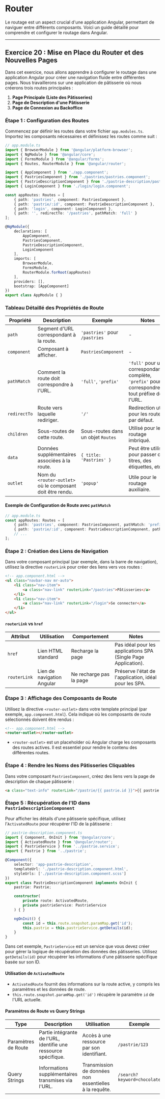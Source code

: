 # Router

Le routage est un aspect crucial d'une application Angular, permettant de naviguer entre différents composants. Voici un guide détaillé pour comprendre et configurer le routage dans Angular.

---

## Exercice 20 : Mise en Place du Router et des Nouvelles Pages

Dans cet exercice, nous allons apprendre à configurer le routage dans une application Angular pour créer une navigation fluide entre différentes pages. Nous travaillerons sur une application de pâtisserie où nous créerons trois routes principales :

1. **Page Principale (Liste des Pâtisseries)**
2. **Page de Description d'une Pâtisserie**
3. **Page de Connexion au Backoffice**

### Étape 1 : Configuration des Routes

Commencez par définir les routes dans votre fichier `app.modules.ts`. Importez les composants nécessaires et définissez les routes comme suit :

```ts
// app.module.ts
import { BrowserModule } from '@angular/platform-browser';
import { NgModule } from '@angular/core';
import { FormsModule } from '@angular/forms';
import { Routes, RouterModule } from '@angular/router';

import { AppComponent } from './app.component';
import { PastriesComponent } from './pastries/pastries.component';
import { PastrieDescriptionComponent } from './pastrie-description/pastrie-description.component';
import { LoginComponent } from './login/login.component';

const appRoutes: Routes = [
    { path: 'pastries', component: PastriesComponent },
    { path: 'pastrie/:id', component: PastrieDescriptionComponent },
    { path: 'login', component: LoginComponent },
    { path: '', redirectTo: '/pastries', pathMatch: 'full' }
];

@NgModule({
    declarations: [
        AppComponent,
        PastriesComponent,
        PastrieDescriptionComponent,
        LoginComponent
    ],
    imports: [
        BrowserModule,
        FormsModule,
        RouterModule.forRoot(appRoutes)
    ],
    providers: [],
    bootstrap: [AppComponent]
})
export class AppModule { }
```

### Tableau Détaillé des Propriétés de Route

| Propriété    | Description | Exemple | Notes |
|--------------|-------------|---------|-------|
| `path`       | Segment d'URL correspondant à la route. | `'pastries'` pour `/pastries` | - |
| `component`  | Composant à afficher. | `PastriesComponent` | - |
| `pathMatch`  | Comment la route doit correspondre à l'URL. | `'full'`, `'prefix'` | `'full'` pour une correspondance complète, `'prefix'` pour correspondre à tout préfixe de l'URL. |
| `redirectTo` | Route vers laquelle rediriger. | `'/'` | Redirection utile pour les routes par défaut. |
| `children`   | Sous-routes de cette route. | Sous-routes dans un objet `Routes` | Utilisé pour le routage imbriqué. |
| `data`       | Données supplémentaires associées à la route. | `{ title: 'Pastries' }` | Peut être utilisé pour passer des titres, des étiquettes, etc. |
| `outlet`     | Nom du `<router-outlet>` où le composant doit être rendu. | `'popup'` | Utile pour le routage auxiliaire. |

#### Exemple de Configuration de Route avec `pathMatch`

```ts
// app.module.ts
const appRoutes: Routes = [
    { path: 'pastries', component: PastriesComponent, pathMatch: 'prefix' }, // Matches '/pastries' et '/pastries/123'
    { path: 'pastrie/:id', component: PastrieDescriptionComponent, pathMatch: 'full' }, // Matches '/pastrie/123' mais pas '/pastrie/123/456'
    // ...
];
```

### Étape 2 : Création des Liens de Navigation

Dans votre composant principal (par exemple, dans la barre de navigation), utilisez la directive `routerLink` pour créer des liens vers vos routes :

```html
<!-- app.component.html -->
<ul class="navbar-nav mr-auto">
    <li class="nav-item">
        <a class="nav-link" routerLink="/pastries">Pâtisseries</a>
    </li>
    <li class="nav-item">
        <a class="nav-link" routerLink="/login">Se connecter</a>
    </li>
</ul>
```

#### `routerLink` vs `href`

| Attribut | Utilisation | Comportement | Notes |
|----------|-------------|--------------|-------|
| `href`   | Lien HTML standard | Recharge la page | Pas idéal pour les applications SPA (Single Page Application). |
| `routerLink` | Lien de navigation Angular | Ne recharge pas la page | Préserve l'état de l'application, idéal pour les SPA. |

### Étape 3 : Affichage des Composants de Route

Utilisez la directive `<router-outlet>` dans votre template principal (par exemple, `app.component.html`). Cela indique où les composants de route sélectionnés doivent être rendus :

```html
<!-- app.component.html -->
<router-outlet></router-outlet>
```

- `<router-outlet>` est un placeholder où Angular charge les composants des routes actives. Il est essentiel pour rendre le contenu des différentes routes.

### Étape 4 : Rendre les Noms des Pâtisseries Cliquables

Dans votre composant `PastriesComponent`, créez des liens vers la page de description de chaque pâtisserie :

```html
<a class="text-info" routerLink="/pastrie/{{ pastrie.id }}">{{ pastrie.name }}</a>
```

### Étape 5 : Récupération de l'ID dans `PastrieDescriptionComponent`

Pour afficher les détails d'une pâtisserie spécifique, utilisez l'`ActivatedRoute` pour récupérer l'ID de la pâtisserie :

```ts
// pastrie-description.component.ts
import { Component, OnInit } from '@angular/core';
import { ActivatedRoute } from '@angular/router';
import { PastrieService } from '../pastrie.service';
import { Pastrie } from '../pastrie';

@Component({
    selector: 'app-pastrie-description',
    templateUrl: './pastrie-description.component.html',
    styleUrls: ['./pastrie-description.component.scss']
})
export class PastrieDescriptionComponent implements OnInit {
    pastrie: Pastrie;

    constructor(
        private route: ActivatedRoute,
        private pastrieService: PastrieService
    ) { }

    ngOnInit() {
        const id = this.route.snapshot.paramMap.get('id');
        this.pastrie = this.pastrieService.getDetails(id);
    }
}
```

Dans cet exemple, `PastrieService` est un service que vous devez créer pour gérer la logique de récupération des données des pâtisseries. Utilisez `getDetails(id)` pour récupérer les informations d'une pâtisserie spécifique basée sur son ID.

#### Utilisation de `ActivatedRoute`

- `ActivatedRoute` fournit des informations sur la route active, y compris les paramètres et les données de route.
- `this.route.snapshot.paramMap.get('id')` récupère le paramètre `id` de l'URL actuelle.

#### Paramètres de Route vs Query Strings

| Type | Description | Utilisation | Exemple |
|------|-------------|-------------|---------|
| Paramètres de Route | Partie intégrante de l'URL, identifie une ressource spécifique. | Accès à une ressource par son identifiant. | `/pastrie/123` |
| Query Strings | Informations supplémentaires transmises via l'URL. | Transmission de données non essentielles à la requête. | `/search?keyword=chocolate` |
